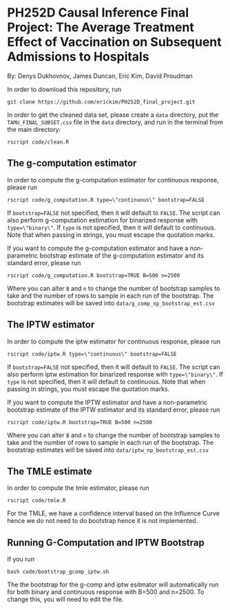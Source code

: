 # PH252D Causal Inference Final Project: The Average Treatment Effect of Vaccination on Subsequent Admissions to Hospitals

By: Denys Dukhovnov, James Duncan, Eric Kim, David Proudman

In order to download this repository, run
```
git clone https://github.com/erickim/PH252D_final_project.git
```

In order to get the cleaned data set, please create a `data` directory, put the `TAMU_FINAL_SUBSET.csv` file in the `data` directory, and run in the terminal from the main directory:

```
rscript code/clean.R
```

## The g-computation estimator
In order to compute the g-computation estimator for continuous response, please run

```
rscript code/g_computation.R type=\"continuous\" bootstrap=FALSE
```

If `bootstrap=FALSE` not specified, then it will default to `FALSE`. The script can also perform g-computation estimation for binarized response with `type=\"binary\"`. If `type` is not specified, then it will default to continuous. Note that when passing in strings, you must escape the quotation marks.

If you want to compute the g-computation estimator and have a non-parametric bootstrap estimate of the g-computation estimator and its standard error, please run

```
rscript code/g_computation.R bootstrap=TRUE B=500 n=2500
```

Where you can alter `B` and `n` to change the number of bootstrap samples to take and the number of rows to sample in each run of the bootstrap. The bootstrap estimates will be saved into `data/g_comp_np_bootstrap_est.csv`

## The IPTW estimator
In order to compute the iptw estimator for continuous response, please run

```
rscript code/iptw.R type=\"continuous\" bootstrap=FALSE
```

If `bootstrap=FALSE` not specified, then it will default to `FALSE`. The script can also perform iptw estimation for binarized response with `type=\"binary\"`. If `type` is not specified, then it will default to continuous. Note that when passing in strings, you must escape the quotation marks.

If you want to compute the IPTW estimator and have a non-parametric bootstrap estimate of the IPTW estimator and its standard error, please run

```
rscript code/iptw.R bootstrap=TRUE B=500 n=2500
```

Where you can alter `B` and `n` to change the number of bootstrap samples to take and the number of rows to sample in each run of the bootstrap. The bootstrap estimates will be saved into `data/iptw_np_bootstrap_est.csv`

## The TMLE estimate
In order to compute the tmle estimator, please run

```
rscript code/tmle.R
```

For the TMLE, we have a confidence interval based on the Influence Curve hence we do not need to do bootstrap hence it is not implemented.

## Running G-Computation and IPTW Bootstrap
If you run

```
bash code/bootstrap_gcomp_iptw.sh
```

The the bootstrap for the g-comp and iptw esitmator will automatically run for both binary and continuous response with B=500 and n=2500. To change this, you will need to edit the file.
